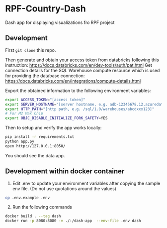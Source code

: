 # RPF-Country-Dash
Dash app for displaying visualizations fro RPF project

## Development

First `git clone` this repo.

Then generate and obtain your access token from databricks following this instruction: https://docs.databricks.com/en/dev-tools/auth/pat.html
Get connection details for the SQL Warehouse compute resource which is used for providing the database connection: https://docs.databricks.com/en/integrations/compute-details.html

Export the obtained information to the following environment variables:

```bash
export ACCESS_TOKEN="[access token]"
export SERVER_HOSTNAME="[server hostname, e.g. adb-12345678.12.azuredatabricks.net"
export HTTP_PATH="[http path, e.g. /sql/1.0/warehouses/abcdxxx123]"
# For M2 Max Chip
export OBJC_DISABLE_INITIALIZE_FORK_SAFETY=YES
```


Then to setup and verify the app works locally:

```bash
pip install -r requirements.txt
python app.py
open http://127.0.0.1:8050/
```
You should see the data app.



## Development within docker container
1. Edit .env to update your environment variables after copying the sample env file. (Do not use quotations around the values)

```bash
cp .env.example .env
```

2. Run the following commands

```bash
docker build . --tag dash
docker run -p 8080:8080 -v ./:/dash-app  --env-file .env dash
```
